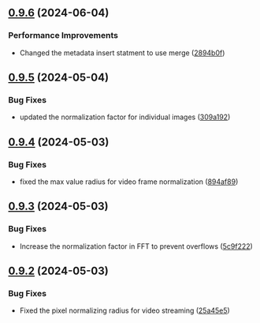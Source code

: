 ## [0.9.6](https://github.com/epic-astronomy/LWA_EPIC/compare/v0.9.5...v0.9.6) (2024-06-04)


### Performance Improvements

* Changed the metadata insert statment to use merge ([2894b0f](https://github.com/epic-astronomy/LWA_EPIC/commit/2894b0fc93479d3cc347aee09261f2599702ab9d))



## [0.9.5](https://github.com/epic-astronomy/LWA_EPIC/compare/v0.9.4...v0.9.5) (2024-05-04)


### Bug Fixes

* updated the normalization factor for individual images ([309a192](https://github.com/epic-astronomy/LWA_EPIC/commit/309a192ac17f0c279522aa8f37b10d61437dbdfd))



## [0.9.4](https://github.com/epic-astronomy/LWA_EPIC/compare/v0.9.3...v0.9.4) (2024-05-03)


### Bug Fixes

* fixed the max value radius for video frame normalization ([894af89](https://github.com/epic-astronomy/LWA_EPIC/commit/894af89323d1e7a2fc2ce6e0e11cb9a357637e7f))



## [0.9.3](https://github.com/epic-astronomy/LWA_EPIC/compare/v0.9.2...v0.9.3) (2024-05-03)


### Bug Fixes

* Increase the normalization factor in FFT to prevent overflows ([5c9f222](https://github.com/epic-astronomy/LWA_EPIC/commit/5c9f2226099d36edc152c452132fbc0c1f8d9540))



## [0.9.2](https://github.com/epic-astronomy/LWA_EPIC/compare/v0.9.1...v0.9.2) (2024-05-03)


### Bug Fixes

* Fixed the pixel normalizing radius for video streaming ([25a45e5](https://github.com/epic-astronomy/LWA_EPIC/commit/25a45e5fcf3c19c8ae1f77cfaa664afdf0e894ee))



